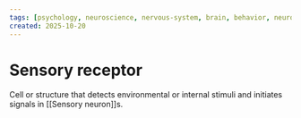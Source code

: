 ```yaml
---
tags: [psychology, neuroscience, nervous-system, brain, behavior, neurotransmitters]
created: 2025-10-20
---
```

# Sensory receptor

Cell or structure that detects environmental or internal stimuli and initiates signals in [[Sensory neuron]]s.
